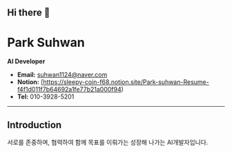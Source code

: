 ## Hi there 👋
# Park Suhwan

**AI Developer**

- **Email:** suhwan1124@naver.com
- **Notion:** [https://sleepy-coin-f68.notion.site/Park-suhwan-Resume-f4f1d011f7b64692a1fe77b21a000f94)
- **Tel:** 010-3928-5201

---

## Introduction

서로를 존중하며, 협력하여 함께 목표를 이뤄가는 성장해 나가는 AI개발자입니다.

<script src="https://gist.github.com/PurpleBooth/109311bb0361f32d87a2.js"></script>
<!--

Here are some ideas to get you started:

- 🔭 I’m currently working on ...
- 🌱 I’m currently learning ...
- 👯 I’m looking to collaborate on ...
- 🤔 I’m looking for help with ...
- 💬 Ask me about ...
- 📫 How to reach me: ...
- 😄 Pronouns: ...
- ⚡ Fun fact: ...
sdsdasdasdasdasd
-->
